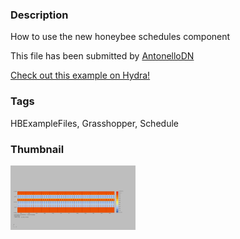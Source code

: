 ### Description 
How to use the new honeybee schedules component

This file has been submitted by [AntonelloDN](https://github.com/AntonelloDN)

[Check out this example on Hydra!](http://hydrashare.github.io/hydra/viewer?owner=AntonelloDN&fork=hydra&id=Honeybee_Schedules_Creation)
### Tags 
HBExampleFiles, Grasshopper, Schedule
### Thumbnail 
![Screenshot](https://raw.githubusercontent.com/AntonelloDN/hydra/master/Honeybee_Schedules_Creation/thumbnail.png)
